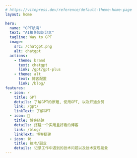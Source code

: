```yaml
---
# https://vitepress.dev/reference/default-theme-home-page
layout: home

hero:
  name: "GPT航海"
  text: "AI相关知识分享"
  tagline: Way to GPT
  image:
    src: /chatgpt.png
    alt: chatgpt
  actions:
    - theme: brand
      text: chatgpt
      link: /gpt/gpt-plus
    - theme: alt
      text: 博客配置
      link: /blog/
features:
  - icon: ⚡️
    title: GPT
    details: 了解GPT的原理, 使用GPT, 以及开通会员
    link: /gpt/
    linkText: 了解GPT
  - icon: 🖖
    title: 博客搭建
    details: 搭建一个实用且好看的博客
    link: /blog/
    linkText: 博客搭建
  - icon: 🛠️
    title: 技术/副业
    details: 记录工作中遇到的技术问题以及技术变现副业
---
```


<home></home>

<script lang="ts" setup>
import home from './.vitepress/theme/components/Home.vue'
</script>
